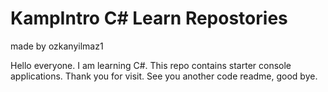 # KampIntro C# Learn Repostories

made by ozkanyilmaz1

Hello everyone. I am learning C#. This repo contains starter console applications. Thank you for visit. See you another code readme, good bye.
